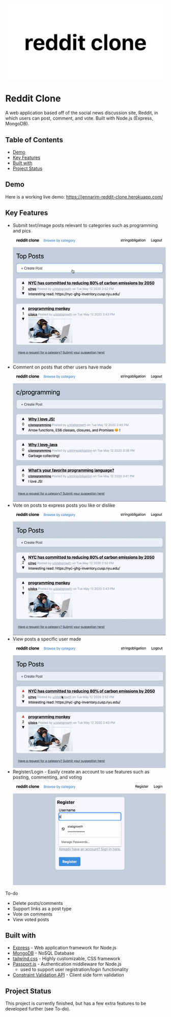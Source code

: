<p align="center">
  <img src="documentation/pics/logo.png" alt="Reddit Clone logo"> 
</p>


# Reddit Clone
A web application based off of the social news discussion site, Reddit, in which users can post, comment, and vote. Built with Node.js (Express, MongoDB).

## Table of Contents
* [Demo](#demo)
* [Key Features](#key-features)
* [Built with](#built-with)
* [Project Status](#project-status)

## Demo
Here is a working live demo: https://jennarim-reddit-clone.herokuapp.com/

## Key Features
* Submit text/image posts relevant to categories such as programming and pics
![post](documentation/gifs/post.gif)
* Comment on posts that other users have made
![comment](documentation/gifs/comment.gif)
* Vote on posts to express posts you like or dislike
![vote](documentation/gifs/vote.gif)
* View posts a specific user made  
![userpage](documentation/gifs/userpage.gif)
* Register/Login - Easily create an account to use features such as posting, commenting, and voting
![post](documentation/gifs/register.gif)

To-do
* Delete posts/comments
* Support links as a post type
* Vote on comments
* View voted posts

## Built with
* [Express](https://expressjs.com/) - Web application framework for Node.js
* [MongoDB](https://www.mongodb.com/) - NoSQL Database 
* [tailwind.css](https://tailwindcss.com/) - Highly customizable, CSS framework
* [Passport.js](http://www.passportjs.org/) -  Authentication middleware for Node.js
  * used to support user registration/login functionality
* [Constraint Validation API](https://developer.mozilla.org/en-US/docs/Web/API/Constraint_validation) - Client side form validation

## Project Status
This project is currently finished, but has a few extra features to be developed further (see To-do). 
